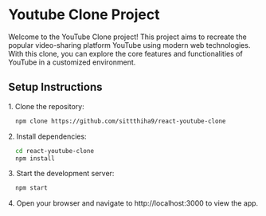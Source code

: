 # Youtube Clone Project

Welcome to the YouTube Clone project! This project aims to recreate the popular video-sharing platform YouTube using modern web technologies. With this clone, you can explore the core features and functionalities of YouTube in a customized environment.

 
## Setup Instructions 

1.&nbsp;Clone the repository:

```bash
  npm clone https://github.com/sittthiha9/react-youtube-clone
```
2.&nbsp;Install dependencies:

```bash
  cd react-youtube-clone
  npm install
```
3.&nbsp;Start the development server:

```bash
  npm start
```
4.&nbsp;Open your browser and navigate to http://localhost:3000 to view the app.